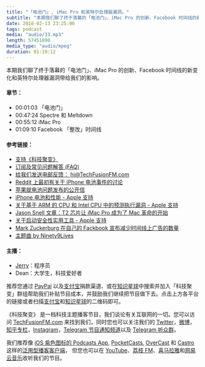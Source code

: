 ```yaml
---
title: "「电池门」, iMac Pro 和英特尔处理器漏洞。"
subtitle: "本期我们聊了终于落幕的「电池门」、iMac Pro 的创新、Facebook 时间线的新变化和英特尔处理器漏洞带给我们的影响。"
date: 2018-02-13 23:25:00
tags: podcast
media: "audio/33.mp3"
length: 57451890 
media_type: "audio/mpeg"
duration: 01:19:12
---
```


本期我们聊了终于落幕的「电池门」、iMac Pro 的创新、Facebook 时间线的新变化和英特尔处理器漏洞带给我们的影响。

#### 章节：

- 00:01:03 「电池门」
- 00:47:24 Spectre 和 Meltdown
- 00:55:12 iMac Pro
- 01:09:10 Facebook 「整改」时间线

#### 参考链接：

- [支持《科技聚变》](https://techfusionfm.com/donate/)
- [订阅及常见问题解答 (FAQ)](https://techfusionfm.com/faq/)
- [给我们发送电邮反馈： hi@TechFusionFM.com](mailto:hi@techfusionfm.com)
- [Reddit 上最初有关于 iPhone 电池事件的讨论](https://www.reddit.com/r/iphone/comments/7inu45/psa_iphone_slow_try_replacing_your_battery/)
- [苹果就电池问题发布的公开信](https://www.apple.com/iphone-battery-and-performance/)
- [iPhone 电池和性能 - Apple 支持](https://support.apple.com/zh-cn/HT208387)
- [关于基于 ARM 的 CPU 和 Intel CPU 中的预测执行漏洞 - Apple 支持](https://support.apple.com/zh-cn/HT208394)
- [Jason Snell 文章：T2 芯片让 iMac Pro 成为了 Mac 革命的开始](https://www.macworld.com/article/3245764/macs/the-t2-chip-makes-the-imac-pro-the-start-of-a-mac-revolution.html)
- [关于启动安全性实用工具 - Apple 支持](https://support.apple.com/zh-cn/HT208198)
- [Mark Zuckerburg 在自己的 Fackbook 宣布减少时间线上广告的数量](https://www.facebook.com/zuck/posts/10104413015393571)
- [主题曲 by Ninety9Lives](http://99l.tv/BleedingThroughYU)

#### 主播：

- [Jerry](https://twitter.com/jerryfzhang)：程序员
- Dean：大学生，科技爱好者

推荐您通过 [PayPal](https://paypal.me/techfusionfm/5) 以及[支付宝](HTTPS://QR.ALIPAY.COM/FKX09288AJOENI0MVZXM12)捐款渠道、或在[知识星球](https://www.xiaomiquan.com)中搜索并加入「科技聚变」群组帮助我们补贴节目成本，并鼓励我们继续把节目做下去。点击上方各平台的链接或者扫描[支付宝](https://techfusionfm.com/images/QR.JPG)和[知识星球](https://t.zsxq.com/IEmEM3f)的二维码即可。

《科技聚变》 是一档科技主题播客节目，我们谈论有关互联网的一切。您可以访问 [TechFusionFM.com](https://TechFusionFM.com) 来找到我们，同时您也可以关注我们的 [Twitter](http://twitter.com/TechFusionFM)，[微博](http://weibo.com/TechFusionFM)，[知乎专栏](https://zhuanlan.zhihu.com/TechFusion)，[Instagram](http://instagram.com/TechFusionFM)，[Telegram 节目通知频道](https://t.me/TechFusionFM)以及 [Telegram 听众群](https://t.me/TechFusionChat)。

我们推荐像 [iOS 紫色图标的 Podcasts App](https://itunes.apple.com/cn/podcast/id1202658654), [PocketCasts](http://pca.st/podcast/28fcd200-cc7c-0134-10da-25324e2a541d), [OverCast](https://overcast.fm) 和 [Castro](http://supertop.co/castro/) 这样的[泛用型播客客户端](https://techfusionfm.com/faq/)， 但您也可以在 [YouTube](https://www.youtube.com/channel/UC6uvHf21Tjm5lepw6P2Ki-Q)、[荔枝 FM](https://www.lizhi.fm/1494013/)、[喜马拉雅](http://www.ximalaya.com/72456289/album/6648521)和[网易云音乐](http://music.163.com/#/djradio?id=347498120)收听我们的节目。
